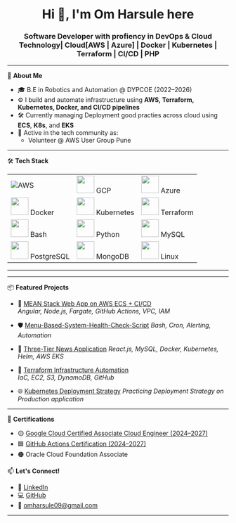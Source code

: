 
<h1 align="center">Hi 👋, I'm Om Harsule here</h1>
<h3 align="center">Software Developer with profiency in DevOps & Cloud Technology| Cloud[AWS | Azure] | Docker | Kubernetes | Terraform | CI/CD | PHP </h3>

---

🌱 **About Me**

- 🎓 B.E in Robotics and Automation @ DYPCOE (2022–2026)  
- ⚙️ I build and automate infrastructure using **AWS, Terraform, Kubernetes, Docker, and CI/CD pipelines**
- 🛠 Currently managing Deployment good practies across cloud using **ECS**, **K8s**, and **EKS**
- 🧠 Active in the tech community as:
  - Volunteer @ AWS User Group Pune

---

🛠 **Tech Stack**

<table>
  <tr>
    <td><img src="https://img.shields.io/badge/AWS-%23FF9900?style=for-the-badge&logo=amazonaws&logoColor=white" />AWS</td>
    <td><img src="https://cdn.jsdelivr.net/gh/devicons/devicon/icons/googlecloud/googlecloud-original.svg" width="40"/> GCP</td>
    <td><img src="https://cdn.jsdelivr.net/gh/devicons/devicon/icons/azure/azure-original.svg" width="40"/> Azure</td>
  </tr>
  <tr>
    <td><img src="https://cdn.jsdelivr.net/gh/devicons/devicon/icons/docker/docker-original.svg" width="40"/> Docker</td>
    <td><img src="https://cdn.jsdelivr.net/gh/devicons/devicon/icons/kubernetes/kubernetes-plain.svg" width="40"/> Kubernetes</td>
    <td><img src="https://cdn.jsdelivr.net/gh/devicons/devicon/icons/terraform/terraform-original.svg" width="40"/> Terraform</td>
  </tr>
  <tr>
    <td><img src="https://cdn.jsdelivr.net/gh/devicons/devicon/icons/bash/bash-original.svg" width="40"/> Bash</td>
    <td><img src="https://cdn.jsdelivr.net/gh/devicons/devicon/icons/python/python-original.svg" width="40"/> Python</td>
    <td><img src="https://cdn.jsdelivr.net/gh/devicons/devicon/icons/mysql/mysql-original.svg" width="40"/> MySQL</td>
  </tr>
  <tr>
    <td><img src="https://cdn.jsdelivr.net/gh/devicons/devicon/icons/postgresql/postgresql-original.svg" width="40"/> PostgreSQL</td>
    <td><img src="https://cdn.jsdelivr.net/gh/devicons/devicon/icons/mongodb/mongodb-original.svg" width="40"/> MongoDB</td>
    <td><img src="https://cdn.jsdelivr.net/gh/devicons/devicon/icons/linux/linux-original.svg" width="40"/> Linux</td>
  </tr>
</table>

---
---

📦 **Featured Projects**

- 🚀 [MEAN Stack Web App on AWS ECS + CI/CD](https://github.com/peruyeroj/healthcare_portal)  
  _Angular, Node.js, Fargate, GitHub Actions, VPC, IAM_

- 🛡 [Menu-Based-System-Health-Check-Script](https://github.com/OmSantoshHarsule/Menu-Based-System-Health-Check-Script) 
  _Bash, Cron, Alerting, Automation_

- 📰 [Three-Tier News Application](https://github.com/OmSantoshHarsule/Newsapp)
  _React.js, MySQL, Docker, Kubernetes, Helm, AWS EKS_

- 🔧 [Terraform Infrastructure Automation](https://github.com/OmSantoshHarsule/terrafrom_ec2_create)  
  _IaC, EC2, S3, DynamoDB, GitHub_

- 🌐 [Kubernetes Deployment Strategy](https://github.com/OmSantoshHarsule/K8sDeployStrategy) 
  _Practicing Deployment Strategy on Production application_

---

📜 **Certifications**

- 🟡 [Google Cloud Certified Associate Cloud Engineer (2024–2027)](https://www.credly.com/badges/3115a5af-6c03-425e-9895-c2cbbc44632a/public_url)
- 🟦 [GitHub Actions Certification (2024–2027)](https://www.credly.com/badges/721d17f2-8a98-47f0-9941-0ab2e37a12ad/public_url)
- 🟠 Oracle Cloud Foundation Associate



📫 **Let's Connect!**

- 🔗 [LinkedIn](https://www.linkedin.com/in/omharsule11/)
- 💻 [GitHub](https://github.com/OmSantoshHarsule)
- 📧 omharsule09@gmail.com

---
